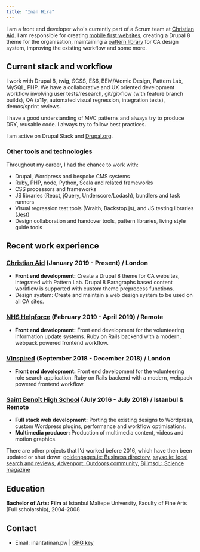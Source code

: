 ```yaml
---
title: "Inan Hira"
---
```

I am a front end developer who's currently part of a Scrum team at [Christian Aid](https://www.caid.org.uk/). I am responsible for creating [mobile first websites](https://www.christianaid.org.uk/), creating a Drupal 8 theme for the organisation, maintaining a [pattern library](http://patterns.christianaid.org.uk/) for CA design system, improving the existing workflow and some more.

## Current stack and workflow

I work with Drupal 8, twig, SCSS, ES6, BEM/Atomic Design, Pattern Lab, MySQL, PHP. We have a collaborative and UX oriented development workflow involving user tests/research, git/git-flow (with feature branch builds), QA (a11y, automated visual regression, integration tests), demos/sprint reviews.

I have a good understanding of MVC patterns and always try to produce DRY, reusable code. I always try to follow best practices.

I am active on Drupal Slack and [Drupal.org](https://www.drupal.org/u/hocu).

### Other tools and technologies

Throughout my career, I had the chance to work with:

- Drupal, Wordpress and bespoke CMS systems
- Ruby, PHP, node, Python, Scala and related frameworks
- CSS processors and frameworks
- JS libraries (React, jQuery, Underscore/Lodash), bundlers and task runners
- Visual regression test tools (Wraith, Backstop.js), and JS testing libraries (Jest)
- Design collaboration and handover tools, pattern libraries, living style guide tools

## Recent work experience

### [Christian Aid](https://caid.org.uk) (January 2019 - Present) / London

- **Front end development:** Create a Drupal 8 theme for CA websites, integrated with Pattern Lab. Drupal 8 Paragraphs based content workflow is supported with custom theme preprocess functions.
- Design system: Create and maintain a web design system to be used on all CA sites.

### [NHS Helpforce](https://helpforce.community) (February 2019 - April 2019) / Remote

- **Front end development:** Front end development for the volunteering information update systems. Ruby on Rails backend with a modern, webpack powered frontend workflow.

### [Vinspired](https://vinspired.com) (September 2018 - December 2018) / London

- **Front end development:** Front end development for the volunteering role search application. Ruby on Rails backend with a modern, webpack powered frontend workflow.

### [Saint Benoît High School](https://www.sb.k12.tr) (July 2016 - July 2018) / Istanbul & Remote

- **Full stack web development:** Porting the existing designs to Wordpress, custom Wordpress plugins, performance and workflow optimisations.
- **Multimedia producer:** Production of multimedia content, videos and motion graphics.

There are other projects that I'd worked before 2016, which have then been updated or shut down: [goldenpages.ie: Business directory](https://www.goldenpages.ie/), [sayso.ie: local search and reviews](https://web.archive.org/web/20140921054708/http://www.sayso.ie/), [Advenport: Outdoors community](https://web.archive.org/web/20190206111926/https://www.advenport.com/), [BilimsoL: Science magazine](https://web.archive.org/web/20160513192437/http://bilimsol.org/)

## Education

**Bachelor of Arts: Film** at Istanbul Maltepe University, Faculty of Fine Arts (Full scholarship), 2004-2008

## Contact

- Email: inan(a)inan.pw | [GPG key](/inan@inan.pw.asc)